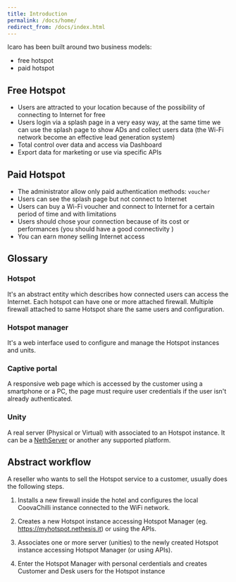 ```yaml
---
title: Introduction
permalink: /docs/home/
redirect_from: /docs/index.html
---
```



Icaro has been built around two business models:

- free hotspot
- paid hotspot

## Free Hotspot

* Users are attracted to your location because of the possibility of connecting to Internet for free
* Users login via a splash page in a very easy way, at the same time we can use the splash page to show ADs and collect users data (the Wi-Fi network become an effective lead generation system)
* Total control over data and access via Dashboard
* Export data for marketing or use via specific APIs

## Paid Hotspot

* The administrator allow only paid authentication methods: `voucher`
* Users can see the splash page but not connect to Internet
* Users can buy a Wi-Fi voucher and connect to Internet for a certain period of time and with limitations
* Users should chose your connection because of its cost or performances (you should have a good connectivity )
* You can earn money selling Internet access


## Glossary

### Hotspot

It's an abstract entity which describes how connected users can access the Internet.
Each hotspot can have one or more attached firewall. Multiple firewall attached to same Hotspot share the same users and configuration.

### Hotspot manager

It's a web interface used to configure and manage the Hotspot instances and units.

### Captive portal

A responsive web page which is accessed by the customer using a smartphone or a PC, the page must require user credentials if the user isn't already authenticated.

### Unity

A real server (Physical or Virtual) with associated to an Hotspot instance.
It can be a [NethServer](https://www.nethserver.org) or another any supported platform.


## Abstract workflow

A reseller who wants to sell the Hotspot service to a customer, usually does the following steps.

1. Installs a new firewall inside the hotel and configures the local CoovaChilli instance connected to the WiFi network.

2. Creates a new Hotspot instance accessing Hotspot Manager (eg. https://myhotspot.nethesis.it) or using the APIs.

3. Associates one or more server (unities) to the newly created Hotspot instance accessing Hotspot Manager (or using APIs).

4. Enter the Hotspot Manager with personal cerdentials and  creates Customer and Desk users for the Hotspot instance

